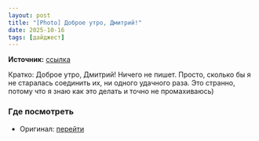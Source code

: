```yaml
---
layout: post
title: "[Photo] Доброе утро, Дмитрий!"
date: 2025-10-16
tags: [дайджест]
---
```


**Источник:** [ссылка](https://t.me/StockSubmitter/154362)

Кратко: Доброе утро, Дмитрий! Ничего не пишет. Просто, сколько бы я не старалась соединить их, ни одного удачного раза. Это странно, потому что я знаю как это делать и точно не промахиваюсь)

### Где посмотреть
- Оригинал: [перейти]({link})

